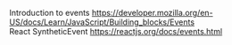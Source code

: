 Introduction to events https://developer.mozilla.org/en-US/docs/Learn/JavaScript/Building_blocks/Events  
React SyntheticEvent https://reactjs.org/docs/events.html  